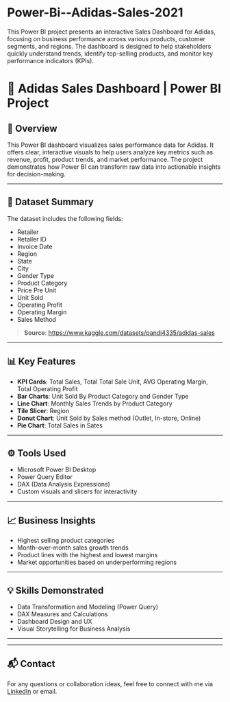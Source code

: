 # Power-Bi--Adidas-Sales-2021
This Power BI project presents an interactive Sales Dashboard for Adidas, focusing on business performance across various products, customer segments, and regions. The dashboard is designed to help stakeholders quickly understand trends, identify top-selling products, and monitor key performance indicators (KPIs).
# 👟 Adidas Sales Dashboard | Power BI Project

## 📌 Overview
This Power BI dashboard visualizes sales performance data for Adidas. It offers clear, interactive visuals to help users analyze key metrics such as revenue, profit, product trends, and market performance. The project demonstrates how Power BI can transform raw data into actionable insights for decision-making.

---

## 📁 Dataset Summary
The dataset includes the following fields:
- Retailer
- Retailer ID
- Invoice Date
- Region
- State
- City
- Gender Type
- Product Category 
- Price Pre Unit
- Unit Sold
- Operating Profit
- Operating Margin
- Sales Method

> **Source**: https://www.kaggle.com/datasets/pandi4335/adidas-sales

---

## 📊 Key Features
- **KPI Cards**: Total Sales, Total Total Sale Unit, AVG Operating Margin, Total Operating Profit
- **Bar Charts**: Unit Sold By Product Category and Gender Type
- **Line Chart**: Monthly Sales Trends by Product Category
- **Tile Slicer**: Region
- **Donut Chart**: Unit Sold by Sales method (Outlet, In-store, Online)
- **Pie Chart**: Total Sales in Sates

---

## ⚙️ Tools Used
- Microsoft Power BI Desktop
- Power Query Editor
- DAX (Data Analysis Expressions)
- Custom visuals and slicers for interactivity

---

## 📈 Business Insights
- Highest selling product categories 
- Month-over-month sales growth trends
- Product lines with the highest and lowest margins
- Market opportunities based on underperforming regions

---

## 💡 Skills Demonstrated
- Data Transformation and Modeling (Power Query)
- DAX Measures and Calculations
- Dashboard Design and UX
- Visual Storytelling for Business Analysis
---

---

## 📬 Contact
For any questions or collaboration ideas, feel free to connect with me via [LinkedIn](#) or email.

